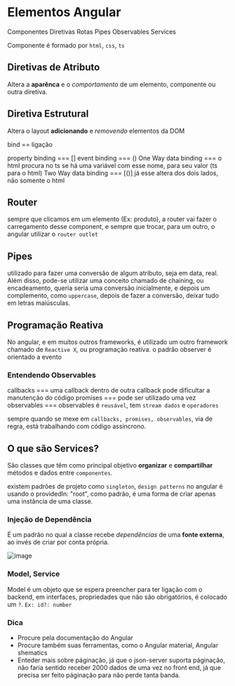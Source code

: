 # Elementos Angular

Componentes
Diretivas
Rotas
Pipes
Observables
Services

Componente é formado por `html`, `css`, `ts`

## Diretivas de Atributo
Altera a **aparênca** e o *comportamento* de um elemento, componente ou outra diretiva.

## Diretiva Estrutural
Altera o layout **adicionando** e *removendo* elementos da DOM

bind == ligação 

property binding === []
event binding === ()
One Way data binding === o html procura no ts se há uma variável com esse nome, para seu valor (ts para o html)
Two Way data binding === [()] já esse altera dos dois lados, não somente o html

## Router
sempre que clicamos em um elemento (Ex: produto), a router vai fazer o carregamento desse component, e sempre que 
trocar, para um outro, o angular utilizar o `router outlet` 

## Pipes
utilizado para fazer uma conversão de algum atributo, seja em data, real. Além disso, pode-se utilizar uma conceito 
chamado de chaining, ou encadeamento, queria seria uma conversão inicialmente, e depois um complemento, como 
`uppercase`, depois de fazer a conversão, deixar tudo em letras maiúsculas.

## Programação Reativa
No angular, e em muitos outros frameworks, é utilizado um outro framework chamado de `Reactive X`, ou programação
reativa.
o padrão observer é orientado a evento

### Entendendo Observables
callbacks === uma callback dentro de outra callback pode dificultar a manutenção do código
promises === pode ser utilizado uma vez
observables === observables é `reusável`, tem `stream dados` e `operadores`

sempre quando se mexe em `callbacks, promises, observables`, via de regra, está trabalhando com código assíncrono.

## O que são Services?
São classes que têm como principal objetivo **organizar** e **compartilhar** métodos e dados entre `componentes`.

existem padrões de projeto como `singleton`, `design patterns` no angular é usando o providedIn: "root", como padrão,
é uma forma de criar apenas uma instância de uma classe.

### Injeção de Dependência 
É um padrão no qual a classe recebe *dependências* de uma **fonte externa**, ao invés de criar por conta própria.

![image](https://user-images.githubusercontent.com/61436988/119047295-1abfae00-b994-11eb-98dd-dbf162384149.png)

### Model, Service
Model é um objeto que se espera preencher para ter ligação com o backend, em interfaces, propriedades que não são
obrigatórios, é colocado um `?`. 
`Ex: id?: number`

### Dica
 - Procure pela documentação do Angular
 - Procure também suas ferramentas, como o Angular material, Angular shematics
 - Enteder mais sobre páginação, já que o json-server suporta páginação, não faria sentido receber 2000 dados de uma
vez no front end, já que precisa ser feito páginação para não perde tanta banda.